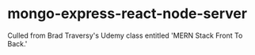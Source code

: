 # mongo-express-react-node-server
Culled from Brad Traversy's Udemy class entitled 'MERN Stack Front To Back.'
